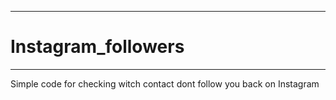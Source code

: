 ***
# Instagram_followers
***

Simple code for checking witch contact dont follow you back on Instagram
